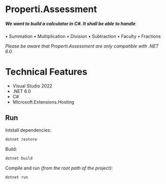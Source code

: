 # Properti.Assessment
##### We want to build a calculator in C#. It shall be able to handle
• Summation
• Multiplication • Division
• Subtraction
• Faculty
• Fractions


*Please be aware that Properti.Assessment are only compatible with .NET 6.0.* 

# Technical Features
- Visual Studio 2022
- .NET 6.0
- C#
- Microsoft.Extensions.Hosting

## Run

Intstall dependencies:
```bash
dotnet restore
```
Build:
```bash
dotnet build
```

Compile and run _(from the root path of the project)_:
```bash
dotnet run
```

